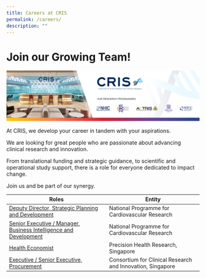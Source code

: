 ```yaml
---
title: Careers at CRIS
permalink: /careers/
description: ""
---
```

# Join our Growing Team!

![](/images/Banners/Careers%20page%20banner.png)

At CRIS, we develop your career in tandem with your aspirations.

We are looking for great people who are passionate about advancing clinical research and innovation.

From translational funding and strategic guidance, to scientific and operational study support, there is a role for everyone dedicated to impact change.

Join us and be part of our synergy.


| Roles | Entity
| -------- | -------- |
| [Deputy Director, Strategic Planning and Development](https://www.cris.sg/wp-content/uploads/2023/01/DD-CRIS.pdf)   | National Programme for Cardiovascular Research |
[Senior Executive / Manager, Business Intelligence and Development](https://www.cris.sg/wp-content/uploads/2023/01/Senior-Exec-CRIS.pdf) | National Programme for Cardiovascular Research |
[Health Economist](https://www.cris.sg/wp-content/uploads/2023/01/CRIS-Health-Economist.pdf) | Precision Health Research, Singapore |
[Executive / Senior Executive, Procurement](https://www.cris.sg/wp-content/uploads/2022/12/CRIS-Executive_Snr-Executive-Procurement.pdf) | Consortium for Clinical Research and Innovation, Singapore